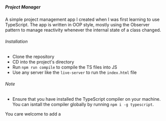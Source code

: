 ##### Project Manager

A simple project management app I created when I was first learning to use TypeScript. The app is written in OOP style, mostly using the Observer pattern to manage reactivity whenever the internal state of a class changed.

###### Installation
* Clone the repository
* CD into the project's directory
* Run `npm run compile` to compile the TS files into JS
* Use any server like the `live-server` to run the `index.html` file

###### Note
* Ensure that you have installed the TypeScript compiler on your machine. You can isntall the compiler globally by running `npm i -g typescript`.

You care welcome to add a
